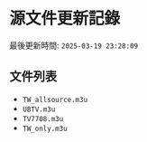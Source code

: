 # 源文件更新記錄

最後更新時間: `2025-03-19 23:28:09`

## 文件列表
- `TW_allsource.m3u`
- `UBTV.m3u`
- `TV7708.m3u`
- `TW_only.m3u`
